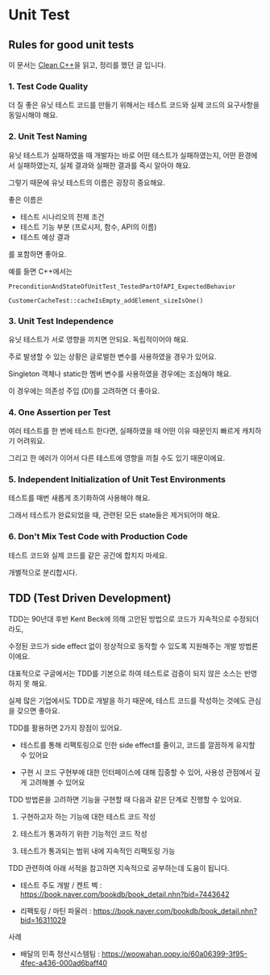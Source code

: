 # Unit Test

## Rules for good unit tests

이 문서는 [Clean C++](https://book.naver.com/bookdb/book_detail.nhn?bid=13740244)을 읽고, 정리를 했던 글 입니다. 

### 1. Test Code Quality

더 질 좋은 유닛 테스트 코드를 만들기 위해서는 테스트 코드와 실제 코드의 요구사항을 동일시해야 해요. 

### 2. Unit Test Naming

유닛 테스트가 실패하였을 때 개발자는 바로 어떤 테스트가 실패하였는지, 어떤 환경에서 실패하였는지, 실제 결과와 실패한 결과를 즉시 알아야 해요.

그렇기 때문에 유닛 테스트의 이름은 굉장히 중요해요. 

좋은 이름은

 - 테스트 시나리오의 전제 조건
 - 테스트 기능 부분 (프로시저, 함수, API의 이름)
 - 테스트 예상 결과

를 포함하면 좋아요.

예를 들면 C++에서는 

```
PreconditionAndStateOfUnitTest_TestedPartOfAPI_ExpectedBehavior

CustomerCacheTest::cacheIsEmpty_addElement_sizeIsOne()
```

### 3. Unit Test Independence

유닛 테스트가 서로 영향을 끼치면 안되요. 독립적이어야 해요.

주로 발생할 수 있는 상황은 글로벌한 변수를 사용하였을 경우가 있어요.

Singleton 객체나 static한 멤버 변수를 사용하였을 경우에는 조심해야 해요.

이 경우에는 의존성 주입 (DI)를 고려하면 더 좋아요.

### 4. One Assertion per Test

여러 테스트를 한 번에 테스트 한다면, 실패하였을 때 어떤 이유 때문인지 빠르게 캐치하기 어려워요. 

그리고 한 에러가 이어서 다른 테스트에 영향을 끼칠 수도 있기 때문이에요.

### 5. Independent Initialization of Unit Test Environments

테스트를 매번 새롭게 초기화하여 사용해야 해요.

그래서 테스트가 완료되었을 때, 관련된 모든 state들은 제거되어야 해요.

### 6. Don't Mix Test Code with Production Code

테스트 코드와 실제 코드를 같은 공간에 합치지 마세요. 

개별적으로 분리합시다.

## TDD (Test Driven Development)

TDD는 90년대 후반 Kent Beck에 의해 고안된 방법으로 코드가 지속적으로 수정되더라도, 

수정된 코드가 side effect 없이 정상적으로 동작할 수 있도록 지원해주는 개발 방법론이에요.

대표적으로 구글에서는 TDD를 기본으로 하여 테스트로 검증이 되지 않은 소스는 반영하지 못 해요.

실제 많은 기업에서도 TDD로 개발을 하기 때문에, 테스트 코드를 작성하는 것에도 관심을 갖으면 좋아요.

TDD를 활용하면 2가지 장점이 있어요.

- 테스트를 통해 리팩토링으로 인한 side effect를 줄이고, 코드를 깔끔하게 유지할 수 있어요

- 구현 시 코드 구현부에 대한 인터페이스에 대해 집중할 수 있어, 사용성 관점에서 깊게 고려해볼 수 있어요

TDD 방법론을 고려하면 기능을 구현할 때 다음과 같은 단계로 진행할 수 있어요.

1. 구현하고자 하는 기능에 대한 테스트 코드 작성

2. 테스트가 통과하기 위한 기능적인 코드 작성

3. 테스트가 통과되는 범위 내에 지속적인 리팩토링 가능

TDD 관련하여 아래 서적을 참고하면 지속적으로 공부하는데 도움이 됩니다.

- 테스트 주도 개발 / 켄트 벡 : https://book.naver.com/bookdb/book_detail.nhn?bid=7443642

- 리팩토링 / 마틴 파울러 : https://book.naver.com/bookdb/book_detail.nhn?bid=16311029


사례

- 배달의 민족 정산시스템팀 : https://woowahan.oopy.io/60a06399-3f95-4fec-a436-000ad6baff40